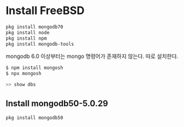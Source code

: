 # Install FreeBSD

```bash
pkg install mongodb70
pkg install node
pkg install npm
pkg install mongodb-tools
```

mongodb 6.0 이상부터는 mongo 명령어가 존재하지 않는다. 따로 설치한다.

```bash
$ npm install mongosh
$ npx mongosh

>> show dbs
```

## Install mongodb50-5.0.29

```
pkg install mongodb50
```
